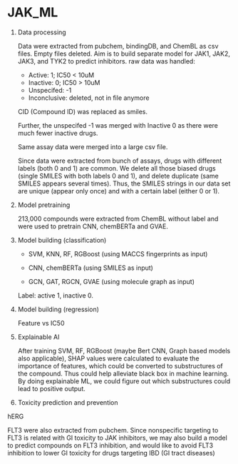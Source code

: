 # JAK_ML

1. Data processing

   Data were extracted from pubchem, bindingDB, and ChemBL as csv files. Empty files deleted. Aim is to build separate model for JAK1, JAK2, JAK3, and TYK2 to predict inhibitors.
   raw data was handled: 
     * Active: 1; IC50 < 10uM
     * Inactive: 0; IC50 > 10uM
     * Unspecifed: -1 
     * Inconclusive: deleted, not in file anymore

   CID (Compound ID) was replaced as smiles. 

   Further, the unspecifed -1 was merged with Inactive 0 as there were much fewer inactive drugs. 

   Same assay data were merged into a large csv file. 

   Since data were extracted from bunch of assays, drugs with different labels (both 0 and 1) are common. We delete all those biased drugs (single SMILES with both labels 0 and 1), and delete duplicate (same SMILES appears several times). Thus, the SMILES strings in our data set are unique (appear only once) and with a certain label (either 0 or 1). 
   
   
2. Model pretraining

   213,000 compounds were extracted from ChemBL without label and were used to pretrain CNN, chemBERTa and GVAE. 
  
4. Model building (classification)

   * SVM, KNN, RF, RGBoost (using MACCS fingerprints as input)
   
   * CNN, chemBERTa (using SMILES as input)
   
   * GCN, GAT, RGCN, GVAE (using molecule graph as input) 
   
   Label: active 1, inactive 0. 
   
5. Model building (regression)

   Feature vs IC50
   
6. Explainable AI

   After training SVM, RF, RGBoost (maybe Bert CNN, Graph based models also applicable), SHAP values were calculated to evaluate the importance of features, which could be converted to substructures of the compound. Thus could help alleviate black box in machine learning. By doing explainable ML, we could figure out which substructures could lead to positive output.   

7. Toxicity prediction and prevention 

  hERG
   
   FLT3 were also extracted from pubchem. Since nonspecific targeting to FLT3 is related with GI toxicity to JAK inhibitors, we may also build a model to predict compounds on FLT3 inhibition, and would like to avoid FLT3 inhibition to lower GI toxicity for drugs targeting IBD (GI tract diseases)
